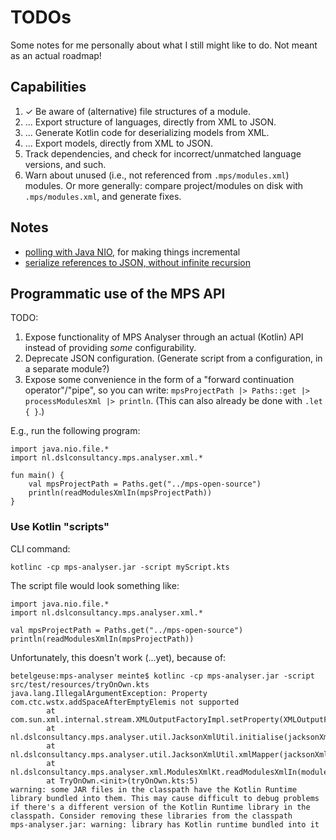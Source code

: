 # TODOs

Some notes for me personally about what I still might like to do.
Not meant as an actual roadmap!


## Capabilities

1. &#10003; Be aware of (alternative) file structures of a module.
1. ... Export structure of languages, directly from XML to JSON.
1. ... Generate Kotlin code for deserializing models from XML.
1. ... Export models, directly from XML to JSON.
1. Track dependencies, and check for incorrect/unmatched language versions, and such.
1. Warn about unused (i.e., not referenced from `.mps/modules.xml`) modules.
    Or more generally: compare project/modules on disk with `.mps/modules.xml`, and generate fixes.


## Notes

* [polling with Java NIO](https://dzone.com/articles/event-driven-architecture-over-polling-architecture), for making things incremental
* [serialize references to JSON, without infinite recursion](https://www.logicbig.com/tutorials/misc/jackson/json-identity-info-annotation.html)


## Programmatic use of the MPS API

TODO:

1. Expose functionality of MPS Analyser through an actual (Kotlin) API instead of providing _some_ configurability.
2. Deprecate JSON configuration. (Generate script from a configuration, in a separate module?)
3. Expose some convenience in the form of a "forward continuation operator"/"pipe", so you can write: `mpsProjectPath |> Paths::get |> processModulesXml |> println`.
    (This can also already be done with `.let { }`.) 

E.g., run the following program:

```
import java.nio.file.*
import nl.dslconsultancy.mps.analyser.xml.*

fun main() {
    val mpsProjectPath = Paths.get("../mps-open-source")
    println(readModulesXmlIn(mpsProjectPath))
}
```


### Use Kotlin "scripts"

CLI command:

```
kotlinc -cp mps-analyser.jar -script myScript.kts
```

The script file would look something like:

```
import java.nio.file.*
import nl.dslconsultancy.mps.analyser.xml.*

val mpsProjectPath = Paths.get("../mps-open-source")
println(readModulesXmlIn(mpsProjectPath))
```

Unfortunately, this doesn't work (...yet), because of:

```
betelgeuse:mps-analyser meinte$ kotlinc -cp mps-analyser.jar -script src/test/resources/tryOnOwn.kts 
java.lang.IllegalArgumentException: Property com.ctc.wstx.addSpaceAfterEmptyElemis not supported
        at com.sun.xml.internal.stream.XMLOutputFactoryImpl.setProperty(XMLOutputFactoryImpl.java:146)
        at nl.dslconsultancy.mps.analyser.util.JacksonXmlUtil.initialise(jacksonXmlUtil.kt:31)
        at nl.dslconsultancy.mps.analyser.util.JacksonXmlUtil.xmlMapper(jacksonXmlUtil.kt:36)
        at nl.dslconsultancy.mps.analyser.xml.ModulesXmlKt.readModulesXmlIn(modulesXml.kt:109)
        at TryOnOwn.<init>(tryOnOwn.kts:5)
warning: some JAR files in the classpath have the Kotlin Runtime library bundled into them. This may cause difficult to debug problems if there's a different version of the Kotlin Runtime library in the classpath. Consider removing these libraries from the classpath
mps-analyser.jar: warning: library has Kotlin runtime bundled into it
```

